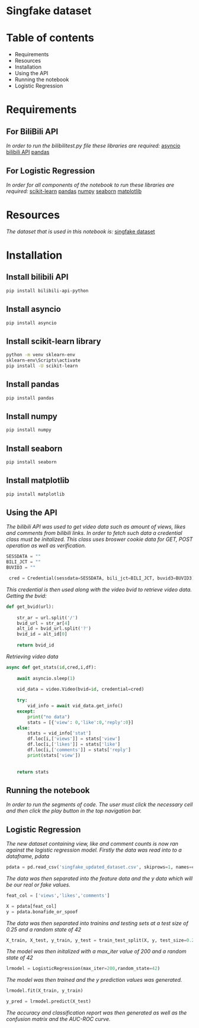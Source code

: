 # Singfake dataset

# Table of contents
- Requirements
- Resources
- Installation
- Using the API
- Running the notebook
- Logistic Regression

# Requirements

## For BiliBili API
*In order to run the bilibilitest.py file these libraries are required:*
[asyncio](https://pypi.org/project/asyncio/)
[bilibili API](https://pypi.org/project/bilibili-api-python/)
[pandas](https://pypi.org/project/pandas/)

## For Logistic Regression
*In order for all components of the notebook to run these libraries are required:*
[scikit-learn](https://scikit-learn.org/stable/install.html)
[pandas](https://pypi.org/project/pandas/)
[numpy](https://pypi.org/project/numpy/)
[seaborn](https://pypi.org/project/seaborn/)
[matplotlib](https://pypi.org/project/matplotlib/)

# Resources
*The dataset that is used in this notebook is:* [singfake dataset](https://singfake.org/)

# Installation

## Install bilibili API
```bash
pip install bilibili-api-python
```
## Install asyncio
```bash
pip install asyncio
```
## Install scikit-learn library

```bash
python -m venv sklearn-env
sklearn-env\Scripts\activate
pip install -U scikit-learn
```
## Install pandas

```bash
pip install pandas
```

## Install numpy

```bash
pip install numpy
```

## Install seaborn

```bash
pip install seaborn
```

## Install matplotlib

```bash
pip install matplotlib
```

## Using the API
*The bilibili API was used to get video data such as amount of views, likes and comments from bilibili links. In order to fetch such data a credential class must be initalized. This class uses broswer cookie data for GET, POST operation as well as verification.*
```python
SESSDATA = ""
BILI_JCT = ""
BUVID3 = ""
```
```python
 cred = Credential(sessdata=SESSDATA, bili_jct=BILI_JCT, buvid3=BUVID3)
```
*This credential is then used along with the video bvid to retrieve video data.*
*Getting the bvid:*
```python
def get_bvid(url):
    
    str_ar = url.split('/')
    bvid_url = str_ar[4]
    alt_id = bvid_url.split('?')
    bvid_id = alt_id[0]
    
    return bvid_id
```
*Retrieving video data*
```python
async def get_stats(id,cred,i,df):
    
    await asyncio.sleep(1) 
    
    vid_data = video.Video(bvid=id, credential=cred)
    
    try:
        vid_info = await vid_data.get_info()
    except:
        print("no data")
        stats = [{'view': 0,'like':0,'reply':0}]
    else:
        stats = vid_info['stat']
        df.loc[i,['views']] = stats['view']
        df.loc[i,['likes']] = stats['like']
        df.loc[i,['comments']] = stats['reply']
        print(stats['view'])
        
        
    return stats
```

## Running the notebook
*In order to run the segments of code. The user must click the necessary cell and then click the play button in the top navigation bar.*

## Logistic Regression

*The new dataset containing view, like and comment counts is now ran against the logistic regression model. Firstly the data was read into to a dataframe, pdata*
```python
pdata = pd.read_csv('singfake_updated_dataset.csv', skiprows=1, names=col_names)
```
*The data was then separated into the feature data and the y data which will be our real or fake values.*
```python
feat_col = ['views','likes','comments']

X = pdata[feat_col] 
y = pdata.bonafide_or_spoof
```
*The data was then separated into trainins and testing sets at a test size of 0.25 and a random state of 42*
```python
X_train, X_test, y_train, y_test = train_test_split(X, y, test_size=0.25, random_state=42)
```
*The model was then initalized with a max_iter value of 200 and a random state of 42*
```python
lrmodel = LogisticRegression(max_iter=200,random_state=42)
```
*The model was then trained and the y prediction values was generated.*
```python
lrmodel.fit(X_train, y_train)

y_pred = lrmodel.predict(X_test)
```
*The accuracy and classification report was then generated as well as the confusion matrix and the AUC-ROC curve.*